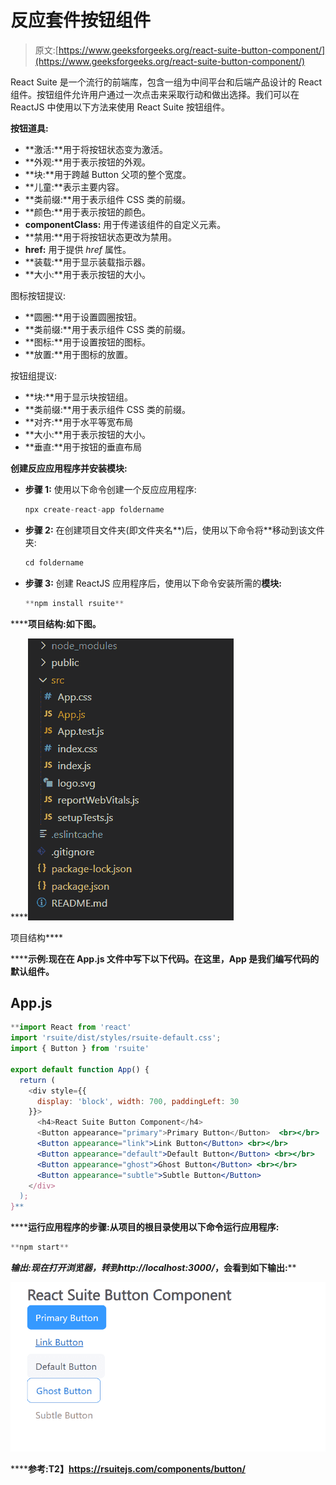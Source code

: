 # 反应套件按钮组件

> 原文:[https://www.geeksforgeeks.org/react-suite-button-component/](https://www.geeksforgeeks.org/react-suite-button-component/)

React Suite 是一个流行的前端库，包含一组为中间平台和后端产品设计的 React 组件。按钮组件允许用户通过一次点击来采取行动和做出选择。我们可以在 ReactJS 中使用以下方法来使用 React Suite 按钮组件。

**按钮道具:**

*   **激活:**用于将按钮状态变为激活。
*   **外观:**用于表示按钮的外观。
*   **块:**用于跨越 Button 父项的整个宽度。
*   **儿童:**表示主要内容。
*   **类前缀:**用于表示组件 CSS 类的前缀。
*   **颜色:**用于表示按钮的颜色。
*   **componentClass:** 用于传递该组件的自定义元素。
*   **禁用:**用于将按钮状态更改为禁用。
*   **href:** 用于提供 *href* 属性。
*   **装载:**用于显示装载指示器。
*   **大小:**用于表示按钮的大小。

图标按钮提议:

*   **圆圈:**用于设置圆圈按钮。
*   **类前缀:**用于表示组件 CSS 类的前缀。
*   **图标:**用于设置按钮的图标。
*   **放置:**用于图标的放置。

按钮组提议:

*   **块:**用于显示块按钮组。
*   **类前缀:**用于表示组件 CSS 类的前缀。
*   **对齐:**用于水平等宽布局
*   **大小:**用于表示按钮的大小。
*   **垂直:**用于按钮的垂直布局

**创建反应应用程序并安装模块:**

*   **步骤 1:** 使用以下命令创建一个反应应用程序:

    ```jsx
    npx create-react-app foldername
    ```

*   **步骤 2:** 在创建项目文件夹(即文件夹名**)后，使用以下命令将**移动到该文件夹:

    ```jsx
    cd foldername
    ```

*   **步骤 3:** 创建 ReactJS 应用程序后，使用以下命令安装所需的****模块:****

    ```jsx
    **npm install rsuite**
    ```

******项目结构:**如下图。****

****![](img/f04ae0d8b722a9fff0bd9bd138b29c23.png)

项目结构**** 

******示例:**现在在 **App.js** 文件中写下以下代码。在这里，App 是我们编写代码的默认组件。****

## ****App.js****

```jsx
**import React from 'react'
import 'rsuite/dist/styles/rsuite-default.css';
import { Button } from 'rsuite'

export default function App() {
  return (
    <div style={{
      display: 'block', width: 700, paddingLeft: 30
    }}>
      <h4>React Suite Button Component</h4>
      <Button appearance="primary">Primary Button</Button>  <br></br>
      <Button appearance="link">Link Button</Button> <br></br>
      <Button appearance="default">Default Button</Button> <br></br>
      <Button appearance="ghost">Ghost Button</Button> <br></br>
      <Button appearance="subtle">Subtle Button</Button>
    </div>
  );
}**
```

******运行应用程序的步骤:**从项目的根目录使用以下命令运行应用程序:****

```jsx
**npm start**
```

******输出:**现在打开浏览器，转到***http://localhost:3000/***，会看到如下输出:****

****![](img/1da63b495d5a477ec01048194749b8a0.png)****

******参考:**T2】https://rsuitejs.com/components/button/****